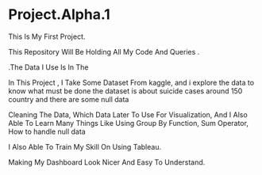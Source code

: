 # Project.Alpha.1

This Is My First Project.

This Repository Will Be Holding All My Code And Queries .

.The Data I Use Is In The 

In This Project , I Take Some Dataset From kaggle, and i explore the data to know what must be done
the dataset is about suicide cases around 150 country and there are some null data

Cleaning The Data, Which Data Later To Use For Visualization, And I Also Able To Learn Many Things
Like Using Group By Function, Sum Operator, How to handle null data

I Also Able To Train My Skill On Using Tableau.

Making My Dashboard Look Nicer And Easy To Understand.


